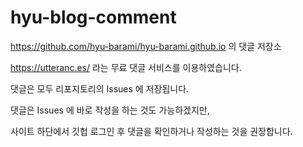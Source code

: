 # hyu-blog-comment
https://github.com/hyu-barami/hyu-barami.github.io 의 댓글 저장소

https://utteranc.es/ 라는 무료 댓글 서비스를 이용하였습니다. 

댓글은 모두 리포지토리의 Issues 에 저장됩니다. 


댓글은 Issues 에 바로 작성을 하는 것도 가능하겠지만,

사이트 하단에서 깃헙 로그인 후 댓글을 확인하거나 작성하는 것을 권장합니다. 
